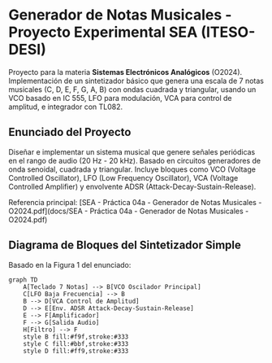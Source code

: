 # Generador de Notas Musicales - Proyecto Experimental SEA (ITESO-DESI)

Proyecto para la materia **Sistemas Electrónicos Analógicos** (O2024). Implementación de un sintetizador básico que genera una escala de 7 notas musicales (C, D, E, F, G, A, B) con ondas cuadrada y triangular, usando un VCO basado en IC 555, LFO para modulación, VCA para control de amplitud, e integrador con TL082.

## Enunciado del Proyecto
Diseñar e implementar un sistema musical que genere señales periódicas en el rango de audio (20 Hz - 20 kHz). Basado en circuitos generadores de onda senoidal, cuadrada y triangular. Incluye bloques como VCO (Voltage Controlled Oscillator), LFO (Low Frequency Oscillator), VCA (Voltage Controlled Amplifier) y envolvente ADSR (Attack-Decay-Sustain-Release).

Referencia principal: [SEA - Práctica 04a - Generador de Notas Musicales - O2024.pdf](docs/SEA - Práctica 04a - Generador de Notas Musicales - O2024.pdf)

## Diagrama de Bloques del Sintetizador Simple
Basado en la Figura 1 del enunciado:

```mermaid
graph TD
    A[Teclado 7 Notas] --> B[VCO Oscilador Principal]
    C[LFO Baja Frecuencia] --> B
    B --> D[VCA Control de Amplitud]
    D --> E[Env. ADSR Attack-Decay-Sustain-Release]
    E --> F[Amplificador]
    F --> G[Salida Audio]
    H[Filtro] --> F
    style B fill:#f9f,stroke:#333
    style C fill:#bbf,stroke:#333
    style D fill:#ff9,stroke:#333
